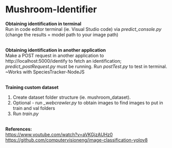 # Mushroom-Identifier

<b>Obtaining identification in terminal</b> <br>
Run in code editor terminal (ie. Visual Studio code) via <i>predict_console.py</i> (change the results = model path to your image path) <br>
<br>

<b>Obtaining identification in another application</b> <br>
Make a POST request in another application to http://localhost:5000/identify to fetch an identification; <i>predict_postRequest.py</i> must be running. Run <i>postTest.py</i> to test in terminal. <br>
~Works with SpeciesTracker-NodeJS<br>
<br>

<b>Training custom dataset</b> <br>
1. Create dataset folder structure (ie. mushroom_dataset). <br>
2. Optional - run <i>_webcrawler.py</i> to obtain images to find images to put in train and val folders 
3. Run <i>train.py</i> <br> <br>

<b>References:</b> <br>
https://www.youtube.com/watch?v=aVKGjzAUHz0 <br>
https://github.com/computervisioneng/image-classification-yolov8 <br>
